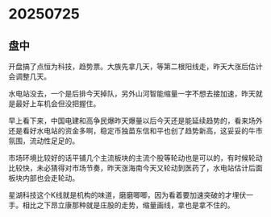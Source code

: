 # 20250725

## 盘中

开盘搞了点恒为科技，趋势票。大族先拿几天，等第二根阳线走，昨天大涨后估计会调整几天。

水电站没去，一个是后排今天掉队，另外山河智能缩量一字不想去接加速，昨天就是最好上车机会但没把握住。

早上看下来，中国电建和高争民爆昨天爆量以后今天还是能延续趋势的，看来场外还是看好水电站的资金多啊，稳定币独苗东信和平也创了趋势新高，这妥妥的牛市氛围，流动性足足的。

市场环境比较好的话平铺几个主流板块的主流个股等轮动也是可以的，有时候轮动比较快，未必猜得对市场节奏，昨天涨海南今天又轮动到医药了，水电站估计后面板块内部也会走轮动。

星湖科技这个K线就是机构的味道，磨磨唧唧，因为看着要加速突破的才埋伏一手。相比之下昂立康那种就是庄股的走势，缩量画线，拿也是拿不住的。
